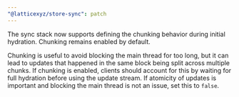 ```yaml
---
"@latticexyz/store-sync": patch
---
```


The sync stack now supports defining the chunking behavior during initial hydration. Chunking remains enabled by default.

Chunking is useful to avoid blocking the main thread for too long, but it can lead to updates that happened in the same block being split across multiple chunks.
If chunking is enabled, clients should account for this by waiting for full hydration before using the update stream.
If atomicity of updates is important and blocking the main thread is not an issue, set this to `false`.
